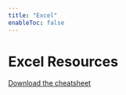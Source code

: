 ```yaml
---
title: "Excel"
enableToc: false
---
```


# Excel Resources

[Download the cheatsheet](internal/excel-cheat-sheet.pdf)